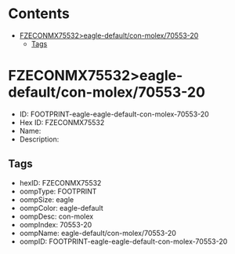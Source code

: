 



Contents
========

* [FZECONMX75532>eagle-default/con-molex/70553-20](#fzeconmx75532eagle-defaultcon-molex70553-20)
	* [Tags](#tags)

# FZECONMX75532>eagle-default/con-molex/70553-20

- ID: FOOTPRINT-eagle-eagle-default-con-molex-70553-20
- Hex ID: FZECONMX75532
- Name: 
- Description: 

## Tags

- hexID: FZECONMX75532
- oompType: FOOTPRINT
- oompSize: eagle
- oompColor: eagle-default
- oompDesc: con-molex
- oompIndex: 70553-20
- oompName: eagle-default/con-molex/70553-20
- oompID: FOOTPRINT-eagle-eagle-default-con-molex-70553-20
